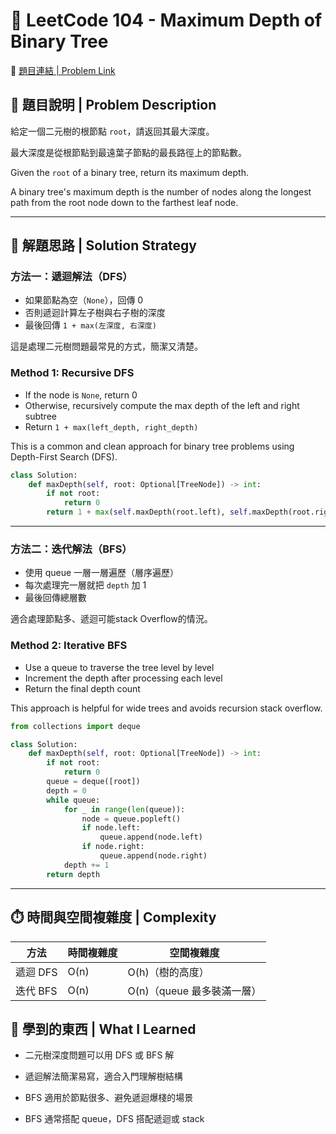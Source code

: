 # 🌲 LeetCode 104 - Maximum Depth of Binary Tree

🔗 [題目連結 | Problem Link](https://leetcode.com/problems/maximum-depth-of-binary-tree/)

## 📘 題目說明 | Problem Description

給定一個二元樹的根節點 `root`，請返回其最大深度。

最大深度是從根節點到最遠葉子節點的最長路徑上的節點數。

Given the `root` of a binary tree, return its maximum depth.

A binary tree's maximum depth is the number of nodes along the longest path from the root node down to the farthest leaf node.

---

## 🧠 解題思路 | Solution Strategy

### 方法一：遞迴解法（DFS）

- 如果節點為空（`None`），回傳 0
- 否則遞迴計算左子樹與右子樹的深度
- 最後回傳 `1 + max(左深度, 右深度)`

這是處理二元樹問題最常見的方式，簡潔又清楚。

### Method 1: Recursive DFS

- If the node is `None`, return 0
- Otherwise, recursively compute the max depth of the left and right subtree
- Return `1 + max(left_depth, right_depth)`

This is a common and clean approach for binary tree problems using Depth-First Search (DFS).

```python
class Solution:
    def maxDepth(self, root: Optional[TreeNode]) -> int:
        if not root:
            return 0
        return 1 + max(self.maxDepth(root.left), self.maxDepth(root.right))
```

---

### 方法二：迭代解法（BFS）

- 使用 queue 一層一層遍歷（層序遍歷）
- 每次處理完一層就把 `depth` 加 1
- 最後回傳總層數

適合處理節點多、遞迴可能stack Overflow的情況。

### Method 2: Iterative BFS

- Use a queue to traverse the tree level by level
- Increment the depth after processing each level
- Return the final depth count

This approach is helpful for wide trees and avoids recursion stack overflow.

```python
from collections import deque

class Solution:
    def maxDepth(self, root: Optional[TreeNode]) -> int:
        if not root:
            return 0
        queue = deque([root])
        depth = 0
        while queue:
            for _ in range(len(queue)):
                node = queue.popleft()
                if node.left:
                    queue.append(node.left)
                if node.right:
                    queue.append(node.right)
            depth += 1
        return depth
```

---

## ⏱️ 時間與空間複雜度 | Complexity
| 方法     | 時間複雜度 | 空間複雜度              |
| ------ | ----- | ------------------ |
| 遞迴 DFS | O(n)  | O(h)（樹的高度）         |
| 迭代 BFS | O(n)  | O(n)（queue 最多裝滿一層） |

## 📌 學到的東西 | What I Learned
- 二元樹深度問題可以用 DFS 或 BFS 解

- 遞迴解法簡潔易寫，適合入門理解樹結構

- BFS 適用於節點很多、避免遞迴爆棧的場景

- BFS 通常搭配 queue，DFS 搭配遞迴或 stack